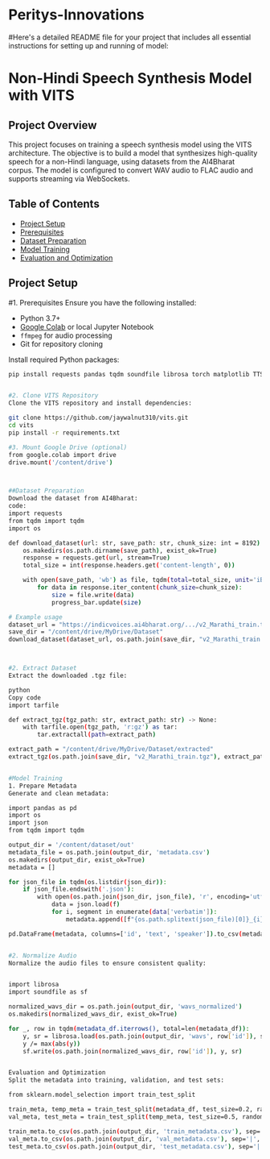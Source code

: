 # Peritys-Innovations

#Here's a detailed README file for your project that includes all essential instructions for setting up and running of model:
# Non-Hindi Speech Synthesis Model with VITS

## Project Overview
This project focuses on training a speech synthesis model using the VITS architecture. The objective is to build a model that synthesizes high-quality speech for a non-Hindi language, using datasets from the AI4Bharat corpus. The model is configured to convert WAV audio to FLAC audio and supports streaming via WebSockets.

## Table of Contents
- [Project Setup](#project-setup)
- [Prerequisites](#prerequisites)
- [Dataset Preparation](#dataset-preparation)
- [Model Training](#model-training)
- [Evaluation and Optimization](#evaluation-and-optimization)

## Project Setup

#1. Prerequisites
Ensure you have the following installed:
- Python 3.7+
- [Google Colab]([https://colab.research.google.com/](https://colab.research.google.com/drive/1gi4Nf6M1JH0XF1jVDnNVj-9NdYfYUV1y?usp=sharing)) or local Jupyter Notebook
- `ffmpeg` for audio processing
- Git for repository cloning

Install required Python packages:
```bash
pip install requests pandas tqdm soundfile librosa torch matplotlib TTS pyngrok


#2. Clone VITS Repository
Clone the VITS repository and install dependencies:

git clone https://github.com/jaywalnut310/vits.git
cd vits
pip install -r requirements.txt

#3. Mount Google Drive (optional)
from google.colab import drive
drive.mount('/content/drive')



##Dataset Preparation
Download the dataset from AI4Bharat:
code:
import requests
from tqdm import tqdm
import os

def download_dataset(url: str, save_path: str, chunk_size: int = 8192) -> None:
    os.makedirs(os.path.dirname(save_path), exist_ok=True)
    response = requests.get(url, stream=True)
    total_size = int(response.headers.get('content-length', 0))

    with open(save_path, 'wb') as file, tqdm(total=total_size, unit='iB', unit_scale=True, desc=f"Downloading {os.path.basename(save_path)}") as progress_bar:
        for data in response.iter_content(chunk_size=chunk_size):
            size = file.write(data)
            progress_bar.update(size)

# Example usage
dataset_url = "https://indicvoices.ai4bharat.org/.../v2_Marathi_train.tgz"
save_dir = "/content/drive/MyDrive/Dataset"
download_dataset(dataset_url, os.path.join(save_dir, "v2_Marathi_train.tgz"))



#2. Extract Dataset
Extract the downloaded .tgz file:

python
Copy code
import tarfile

def extract_tgz(tgz_path: str, extract_path: str) -> None:
    with tarfile.open(tgz_path, 'r:gz') as tar:
        tar.extractall(path=extract_path)

extract_path = "/content/drive/MyDrive/Dataset/extracted"
extract_tgz(os.path.join(save_dir, "v2_Marathi_train.tgz"), extract_path)


#Model Training
1. Prepare Metadata
Generate and clean metadata:

import pandas as pd
import os
import json
from tqdm import tqdm

output_dir = '/content/dataset/out'
metadata_file = os.path.join(output_dir, 'metadata.csv')
os.makedirs(output_dir, exist_ok=True)
metadata = []

for json_file in tqdm(os.listdir(json_dir)):
    if json_file.endswith('.json'):
        with open(os.path.join(json_dir, json_file), 'r', encoding='utf-8') as f:
            data = json.load(f)
            for i, segment in enumerate(data['verbatim']):
                metadata.append([f"{os.path.splitext(json_file)[0]}_{i}.wav", segment['text'], data['speaker_id']])

pd.DataFrame(metadata, columns=['id', 'text', 'speaker']).to_csv(metadata_file, sep='|', index=False, header=False)


#2. Normalize Audio
Normalize the audio files to ensure consistent quality:


import librosa
import soundfile as sf

normalized_wavs_dir = os.path.join(output_dir, 'wavs_normalized')
os.makedirs(normalized_wavs_dir, exist_ok=True)

for _, row in tqdm(metadata_df.iterrows(), total=len(metadata_df)):
    y, sr = librosa.load(os.path.join(output_dir, 'wavs', row['id']), sr=22050)
    y /= max(abs(y))
    sf.write(os.path.join(normalized_wavs_dir, row['id']), y, sr)


Evaluation and Optimization
Split the metadata into training, validation, and test sets:

from sklearn.model_selection import train_test_split

train_meta, temp_meta = train_test_split(metadata_df, test_size=0.2, random_state=42)
val_meta, test_meta = train_test_split(temp_meta, test_size=0.5, random_state=42)

train_meta.to_csv(os.path.join(output_dir, 'train_metadata.csv'), sep='|', index=False, header=False)
val_meta.to_csv(os.path.join(output_dir, 'val_metadata.csv'), sep='|', index=False, header=False)
test_meta.to_csv(os.path.join(output_dir, 'test_metadata.csv'), sep='|', index=False, header=False)






